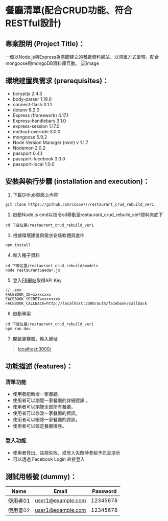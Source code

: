 # 餐廳清單(配合CRUD功能、符合RESTful設計)

## 專案說明 (Project Title)：
一個以Node.js與Express為基礎建立的餐廳資料網站，以清單方式呈現，配合mongoose與mongoDB資料庫互動。
![image](https://i.imgur.com/VqweTuD.png)

## 環境建置與需求 (prerequisites)：
* bcryptjs 2.4.3
* body-parser 1.19.0
* connect-flash 0.1.1
* dotenv 8.2.0
* Express (framework) 4.17.1
* Express-handlebars 3.1.0
* express-session 1.17.0
* method-override 3.0.0
* mongoose 5.9.2
* Node Version Manager (nvm) v 1.1.7
* Nodemon 2.0.2
* passport 0.4.1
* passport-facebook 3.0.0
* passport-local 1.0.0

## 安裝與執行步驟 (installation and execution)：
1. 下載Github頁面上內容
```console
git clone https://github.com/coooo77/restaurant_crud_rebuild_ver1
```
2. 啟動Node.js cmd以指令cd移動至restaurant_crud_rebuild_ver1資料夾底下
```console
cd 下載位置/restaurant_crud_rebuild_ver1
```
3. 根據環境建置與需求安裝軟體與套件
```console
npm install
```
4. 輸入種子資料
```console
cd 下載位置/restaurant_crud_rebuild/models
node restaurantSeeder.js
```

5. 登入[FB網站](https://developers.facebook.com/)取得API Key
```console
// .env
FACEBOOK_ID=xxxxxxxx
FACEBOOK_SECRET=xxxxxxxx
FACEBOOK_CALLBACK=http://localhost:3000/auth/facebook/callback
```

6. 啟動專案
```console
cd 下載位置/restaurant_crud_rebuild_ver1
npm run dev
```
7. 開啟瀏覽器，輸入網址
> [localhost:3000/](https://localhost:3000/)

## 功能描述 (features)：
### 清單功能
* 使用者能新增一家餐廳。
* 使用者可以瀏覽一家餐廳的詳細資訊 。
* 使用者可以瀏覽全部所有餐廳。
* 使用者可以修改一家餐廳的資訊。
* 使用者可以刪除一家餐廳的資訊。
* 使用者可以設定餐廳排序。
### 登入功能
* 使用者登出、註冊失敗、或登入失敗時會給予訊息提示
* 可以透過 Facebook Login 直接登入


## 測試用帳號 (dummy)：
|Name      |Email               |Password       |
|:--------:|:------------------:|:-------------:|
|使用者01   |user1@example.com   |12345678       |
|使用者02   |user1@example.com   |12345678       |